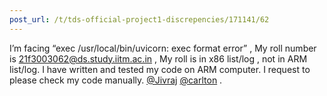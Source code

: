 ```yaml
---
post_url: /t/tds-official-project1-discrepencies/171141/62
---
```

I’m facing “exec /usr/local/bin/uvicorn: exec format error” , My roll number is 21f3003062@ds.study.iitm.ac.in , My roll is in x86 list/log , not in ARM list/log. I have written and tested my code on ARM computer. I request to please check my code manually. [@Jivraj](/u/jivraj) [@carlton](/u/carlton) .